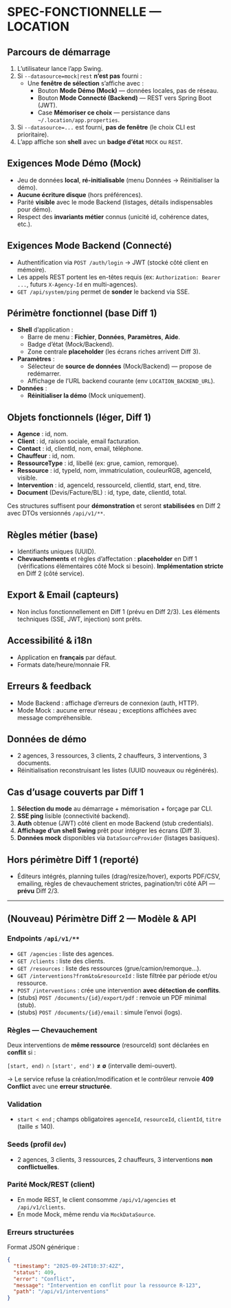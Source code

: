 # SPEC-FONCTIONNELLE — LOCATION

## Parcours de démarrage
1. L’utilisateur lance l’app Swing.
2. Si `--datasource=mock|rest` **n’est pas** fourni :
   - Une **fenêtre de sélection** s’affiche avec :
     - Bouton **Mode Démo (Mock)** — données locales, pas de réseau.
     - Bouton **Mode Connecté (Backend)** — REST vers Spring Boot (JWT).
     - Case **Mémoriser ce choix** — persistance dans `~/.location/app.properties`.
3. Si `--datasource=...` est fourni, **pas de fenêtre** (le choix CLI est prioritaire).
4. L’app affiche son **shell** avec un **badge d’état** `MOCK` ou `REST`.

## Exigences Mode Démo (Mock)
- Jeu de données **local**, **ré-initialisable** (menu Données → Réinitialiser la démo).
- **Aucune écriture disque** (hors préférences).
- Parité **visible** avec le mode Backend (listages, détails indispensables pour démo).
- Respect des **invariants métier** connus (unicité id, cohérence dates, etc.).

## Exigences Mode Backend (Connecté)
- Authentification via `POST /auth/login` → JWT (stocké côté client en mémoire).
- Les appels REST portent les en-têtes requis (ex: `Authorization: Bearer ...`, futurs `X-Agency-Id` en multi-agences).
- `GET /api/system/ping` permet de **sonder** le backend via SSE.

## Périmètre fonctionnel (base Diff 1)
- **Shell** d’application :
  - Barre de menu : **Fichier**, **Données**, **Paramètres**, **Aide**.
  - Badge d’état (Mock/Backend).
  - Zone centrale **placeholder** (les écrans riches arrivent Diff 3).
- **Paramètres** :
  - Sélecteur de **source de données** (Mock/Backend) — propose de redémarrer.
  - Affichage de l’URL backend courante (env `LOCATION_BACKEND_URL`).
- **Données** :
  - **Réinitialiser la démo** (Mock uniquement).

## Objets fonctionnels (léger, Diff 1)
- **Agence** : id, nom.
- **Client** : id, raison sociale, email facturation.
- **Contact** : id, clientId, nom, email, téléphone.
- **Chauffeur** : id, nom.
- **RessourceType** : id, libellé (ex: grue, camion, remorque).
- **Ressource** : id, typeId, nom, immatriculation, couleurRGB, agenceId, visible.
- **Intervention** : id, agenceId, ressourceId, clientId, start, end, titre.
- **Document** (Devis/Facture/BL) : id, type, date, clientId, total.

Ces structures suffisent pour **démonstration** et seront **stabilisées** en Diff 2 avec DTOs versionnés `/api/v1/**`.

## Règles métier (base)
- Identifiants uniques (UUID).
- **Chevauchements** et règles d’affectation : **placeholder** en Diff 1 (vérifications élémentaires côté Mock si besoin). **Implémentation stricte** en Diff 2 (côté service).

## Export & Email (capteurs)
- Non inclus fonctionnellement en Diff 1 (prévu en Diff 2/3). Les éléments techniques (SSE, JWT, injection) sont prêts.

## Accessibilité & i18n
- Application en **français** par défaut.
- Formats date/heure/monnaie FR.

## Erreurs & feedback
- Mode Backend : affichage d’erreurs de connexion (auth, HTTP).
- Mode Mock : aucune erreur réseau ; exceptions affichées avec message compréhensible.

## Données de démo
- 2 agences, 3 ressources, 3 clients, 2 chauffeurs, 3 interventions, 3 documents.
- Réinitialisation reconstruisant les listes (UUID nouveaux ou régénérés).

## Cas d’usage couverts par Diff 1
1. **Sélection du mode** au démarrage + mémorisation + forçage par CLI.
2. **SSE ping** lisible (connectivité backend).
3. **Auth** obtenue (JWT) côté client en mode Backend (stub credentials).
4. **Affichage d’un shell Swing** prêt pour intégrer les écrans (Diff 3).
5. **Données mock** disponibles via `DataSourceProvider` (listages basiques).

## Hors périmètre Diff 1 (reporté)
- Éditeurs intégrés, planning tuiles (drag/resize/hover), exports PDF/CSV, emailing, règles de chevauchement strictes, pagination/tri côté API — **prévu** Diff 2/3.

---

## (Nouveau) Périmètre Diff 2 — Modèle & API

### Endpoints **`/api/v1/**`**
- `GET /agencies` : liste des agences.
- `GET /clients` : liste des clients.
- `GET /resources` : liste des ressources (grue/camion/remorque…).
- `GET /interventions?from&to&resourceId` : liste filtrée par période et/ou ressource.
- `POST /interventions` : crée une intervention **avec détection de conflits**.
- (stubs) `POST /documents/{id}/export/pdf` : renvoie un PDF minimal (stub).
- (stubs) `POST /documents/{id}/email` : simule l’envoi (logs).

### Règles — **Chevauchement**
Deux interventions de **même ressource** (resourceId) sont déclarées en **conflit** si :

`[start, end)` **∩** `[start', end')` **≠ ∅** (intervalle demi-ouvert).

→ Le service refuse la création/modification et le contrôleur renvoie **409 Conflict** avec une **erreur structurée**.

### Validation
- `start < end` ; champs obligatoires `agenceId`, `resourceId`, `clientId`, `titre` (taille ≤ 140).

### Seeds (profil `dev`)
- 2 agences, 3 clients, 3 ressources, 2 chauffeurs, 3 interventions **non conflictuelles**.

### Parité Mock/REST (client)
- En mode REST, le client consomme `/api/v1/agencies` et `/api/v1/clients`.
- En mode Mock, même rendu via `MockDataSource`.

### Erreurs structurées
Format JSON générique :
```json
{
  "timestamp": "2025-09-24T10:37:42Z",
  "status": 409,
  "error": "Conflict",
  "message": "Intervention en conflit pour la ressource R-123",
  "path": "/api/v1/interventions"
}
```
